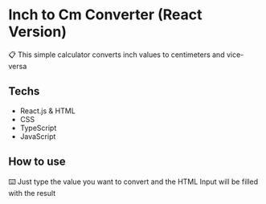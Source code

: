 # Inch to Cm Converter (React Version)
📋 This simple calculator converts inch values to centimeters and vice-versa

## Techs
- React.js & HTML
- CSS
- TypeScript
- JavaScript

## How to use
⌨️ Just type the value you want to convert and the HTML Input will be filled with the result